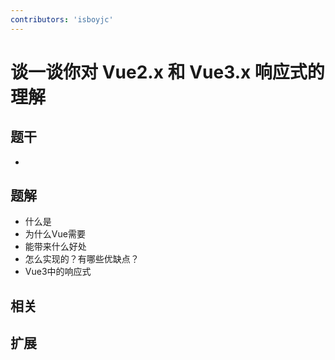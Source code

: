 ```yaml
---
contributors: 'isboyjc'
---
```


# 谈一谈你对 Vue2.x 和 Vue3.x 响应式的理解


## 题干

- 



## 题解

<!-- ::: details 点我查看题解 -->

  - 什么是
  - 为什么Vue需要
  - 能带来什么好处
  - 怎么实现的？有哪些优缺点？
  - Vue3中的响应式

<!-- ::: -->



## 相关



## 扩展
